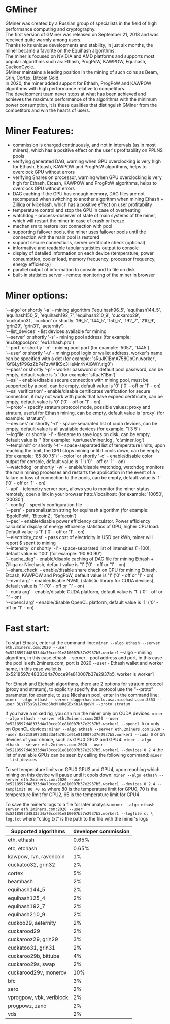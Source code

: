 # GMiner

GMiner was created by a Russian group of specialists in the field of high performance computing and cryptography.<br/>
The first version of GMiner was released on September 21, 2018 and was received quite warmly among users.<br/>
Thanks to its unique developments and stability, in just six months, the miner became a favorite on the Equihash algorithms.<br/>
The miner is focused on NVIDIA and AMD platforms and supports most popular algorithms such as: Ethash, ProgPoW, KAWPOW, Equihash, CuckooCycle.<br/>
GMiner maintains a leading position in the mining of such coins as Beam, Grin, Cortex, Bitcoin Gold.<br/>
In 2020, the miner added support for Ethash, ProgPoW and KAWPOW algorithms with high performance relative to competitors.<br/>
The development team never stops at what has been achieved and achieves the maximum performance of the algorithms with the minimum power consumption, it is these qualities that distinguish GMiner from the competitors and win the hearts of users.<br/>

# Miner Features:
+ commission is charged continuously, and not in intervals (as in most miners), which has a positive effect on the user's profitability on PPLNS pools
+ verifying generated DAG, warning when GPU overclocking is very high for Ethash, Etcash, KAWPOW and ProgPoW algorithms, helps to overclock GPU without errors
+ verifying Shares on processor, warning when GPU overclocking is very high for Ethash, Etcash, KAWPOW and ProgPoW algorithms, helps to overclock GPU without errors
+ DAG caching if the GPU has enough memory, DAG files are not recomputed when switching to another algorithm when mining Ethash + Zilliqa or Nicehash, which has a positive effect on user profitability
+ temperature control and stop the GPU in case of overheating
+ watchdog - process-observer of state of main systems of the miner, which will restart the miner in case of crash or freeze
+ mechanism to restore lost connection with pool
+ supporting failover pools, the miner uses failover pools until the connection with the main pool is restored
+ support secure connections, server certificate check (optional)
+ informative and readable tabular statistics output to console
+ display of detailed information on each device (temperature, power consumption, cooler load, memory frequency, processor frequency, energy efficiency)
+ parallel output of information to console and to file on disk
+ built-in statistics server - remote monitoring of the miner in browser

# Miner options:
'--algo' or shortly '-a' - mining algorithm ('equihash96_5', 'equihash144_5', 'equihash150_5', 'equihash192_7', 'equihash210_9', 'cuckaroo29', 'cuckatoo31', 'cuckoo' or shortly: '96_5', '144_5', '150_5', '192_7', '210_9', 'grin29', 'grin31', 'aeternity')<br/>
'--list_devices' - list devices available for mining<br/>
'--server' or shortly '-s' - mining pool address (for example: 'eu.btgpool.pro', 'eu1.zhash.pro')<br/>
'--port' or shortly '-n' - mining pool port (for example: '5057', '1445')<br/>
'--user' or shortly '-u' - mining pool login or wallet address, worker's name can be specified with a dot (for example: 'sRuJK1BmA758GbOn.worker', 'GfGLyfP9GzZbPeTzvW1KSx3HeMnrNAiGWY.rig0')<br/>
'--pass' or shortly '-p' - worker password or default pool password, can be empty, default value is 'x' (for example: 'sRuJK1Bm')<br/>
'--ssl' - enable/disable secure connection with mining pool, must be supported by a pool, can be empty, default value is '0' ('0' - off or '1' - on)<br/>
'--ssl_verification' - enable/disable certificates verification for secure connection, it may not work with pools that have expired certificate, can be empty, default value is '0' ('0' - off or '1' - on)<br/>
'--proto' - specify stratum protocol mode, possible values: proxy and stratum, useful for Ethash mining, can be empty, default value is 'proxy' (for example: 'stratum')<br/>
'--devices' or shortly '-d' - space-separated list of cuda devices, can be empty, default value is all available devices (for example: '1 3 5')<br/>
'--logfile' or shortly '-l' - filename to save logs on disk, can be empty, default value is '' (for example: '/usr/user/miner.log', 'c:\miner.log')<br/>
'--templimit' or shortly '-t' - space-separated list of temperature limits, upon reaching the limit, the GPU stops mining until it cools down, can be empty (for example: '85 80 75')
'--color' or shortly '-c' - enable/disable color output for console, default value is '1' ('0' - off or '1' - on)<br/>
'--watchdog' or shortly '-w' - enable/disable watchdog, watchdog monitors the main mining processes and restarts the application in the event of a failure or loss of connection to the pools, can be empty, default value is '1' ('0' - off or '1' - on)<br/>
'--api' - telemetry server port, allows you to monitor the miner status remotely, open a link in your browser http://localhost:<port> (for example: '10050', '20030')<br/>
'--config' - specify configuration file<br/>
'--pers' - personalization string for equihash algorithm (for example: 'BgoldPoW', 'BitcoinZ', 'Safecoin')<br/>
'--pec' - enable/disable power efficiency calculator. Power efficiency calculator display of energy efficiency statistics of GPU, higher CPU load. Default value is '1' ('0' - off or '1' - on)<br/>
'--electricity_cost' - pass cost of electricity in USD per kWh, miner will report $ spent to mining<br/>
'--intensity' or shortly '-i' - space-separated list of intensities (1-100), default value is '100' (for example: '90 90 90')<br/>
'--cache_dag' -  enable/disable caching of DAG file for mining Ethash + Zilliqa or Nicehash, default value is '1' ('0' - off or '1' - on)<br/>
'--share_check' -  enable/disable share check on CPU for mining Ethash, Etcash, KAWPOW and ProgPoW, default value is '1' ('0' - off or '1' - on)<br/>
'--nvml arg' - enable/disable NVML (statistic library for CUDA devices), default value is '1' ('0' - off or '1' - on)<br/>
'--cuda arg' - enable/disable CUDA platform, default value is '1' ('0' - off or '1' - on)<br/>
'--opencl arg' - enable/disable OpenCL platform, default value is '1' ('0' - off or '1' - on)<br/>

# Fast start:

To start Ethash, enter at the command line:
```miner --algo ethash --server eth.2miners.com:2020 --user 0x5218597d48333d4a70cce91e810007b37e2937b5.worker1```
--algo - mining algorithm, in this case ethash
--server - pool address and port, in this case the pool is eth.2miners.com, port is 2020
--user - Ethash wallet and worker name, in this case wallet is 0x5218597d48333d4a70cce91e810007b37e2937b5, worker is worker1

For Ethash and Etсhash algorithms, there are 2 options for stratum protocol (proxy and stratum), to explicitly specify the protocol use the "--proto" parameter, for example, to use Nicehash pool, enter in the command line:
```miner --algo ethash --server daggerhashimoto.usa.nicehash.com:3353 --user 3LsTTSsSy17xuoShcMHuRgGBxKn1AHgeVN --proto stratum```

If you have a mixed rig, you can run the miner only on CUDA devices:
```miner --algo ethash --server eth.2miners.com:2020 --user 0x5218597d48333d4a70cce91e810007b37e2937b5.worker1 --opencl 0```
or only on OpenCL devices:
```miner --algo ethash --server eth.2miners.com:2020 --user 0x5218597d48333d4a70cce91e810007b37e2937b5.worker1 --cuda 0```
or on devices of your choice, such as GPU0 GPU2 and GPU4:
```miner --algo ethash --server eth.2miners.com:2020 --user 0x5218597d48333d4a70cce91e810007b37e2937b5.worker1 --devices 0 2 4```
the list of available GPUs can be seen by calling the following command:
```miner --list_devices```

To set temperature limits on GPU0 GPU2 and GPU4, upon reaching which mining on this device will pause until it cools down:
```miner --algo ethash --server eth.2miners.com:2020 --user 0x5218597d48333d4a70cce91e810007b37e2937b5.worker1 --devices 0 2 4 --templimit 80 70 65```
where 80 is the temperature limit for GPU0, 70 is the temperature limit for GPU2, 65 is the temperature limit for GPU4

To save the miner's logs to a file for later analysis:
```miner --algo ethash --server eth.2miners.com:2020 --user 0x5218597d48333d4a70cce91e810007b37e2937b5.worker1 --logfile c: \ log.txt```
where "c:\log.txt" is the path to the file with the miner's logs

| Supported algorithms | developer commission |
|-|-|
| eth, ethash | 0.65% |
| etc, etchash | 0.65% |
| kawpow, rvn, ravencoin | 1% |
| cuckatoo32, grin32 | 2%|
| cortex | 5% |
| beamhash | 2% |
| equihash144_5 |    2%|
| equihash125_4 |    2%|
| equihash192_7 | 2% |
| equihash210_9 | 2% |
| cuckoo29, aeternity | 2%|
| cuckarood29 | 2% |
| cuckarooz29, grin29 | 3% |
| cuckatoo31, grin31 | 2%|
| cuckaroo29b, bittube | 4%|
| cuckaroo29s, swap | 2% |
| cuckarood29v, monerov | 10% |
| bfc | 3% |
| sero | 2% |
| vprogpow, vbk, veriblock | 2% |
| progpowz, zano | 2% |
| vds | 2% |
